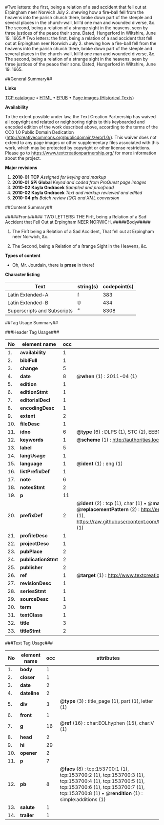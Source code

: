 #Two letters: the first, being a relation of a sad accident that fell out at Erpingham neer Norwich July 2. shewing how a fire-ball fell from the heavens into the parish church there, broke down part of the steeple and several places in the church-wall, kill'd one man and wounded diverse, &c. The second, being a relation of a strange sight in the heavens, seen by three justices of the peace their sons. Dated, Hungerford in Wiltshire, June 19. 1665.#
Two letters: the first, being a relation of a sad accident that fell out at Erpingham neer Norwich July 2. shewing how a fire-ball fell from the heavens into the parish church there, broke down part of the steeple and several places in the church-wall, kill'd one man and wounded diverse, &c. The second, being a relation of a strange sight in the heavens, seen by three justices of the peace their sons. Dated, Hungerford in Wiltshire, June 19. 1665.

##General Summary##

**Links**

[TCP catalogue](http://www.ota.ox.ac.uk/tcp/)  • 
[HTML](http://tei.it.ox.ac.uk/tcp/Texts-HTML/free/A95/A95448.html)  • 
[EPUB](http://tei.it.ox.ac.uk/tcp/Texts-EPUB/free/A95/A95448.epub) • 
[Page images (Historical Texts)](https://historicaltexts.jisc.ac.uk/eebo-99896033e)

**Availability**

To the extent possible under law, the Text Creation Partnership has waived all copyright and related or neighboring rights to this keyboarded and encoded edition of the work described above, according to the terms of the CC0 1.0 Public Domain Dedication (http://creativecommons.org/publicdomain/zero/1.0/). This waiver does not extend to any page images or other supplementary files associated with this work, which may be protected by copyright or other license restrictions. Please go to https://www.textcreationpartnership.org/ for more information about the project.

**Major revisions**

1. __2010-01__ __TCP__ *Assigned for keying and markup*
1. __2010-01__ __SPi Global__ *Keyed and coded from ProQuest page images*
1. __2010-02__ __Kayla Ondracek__ *Sampled and proofread*
1. __2010-02__ __Kayla Ondracek__ *Text and markup reviewed and edited*
1. __2010-04__ __pfs__ *Batch review (QC) and XML conversion*

##Content Summary##

#####Front#####
TWO LETTERS: THE Firſt, being a Relation of a Sad Accident that Fell Out at Erpingham NEER NORWICH, 
#####Body#####

1. The Firſt being a Relation of a Sad Accident, That fell out at Erpingham neer Norwich, &c.

1. The Second, being a Relation of a ſtrange Sight in the Heavens, &c.

**Types of content**

  * Oh, Mr. Jourdain, there is **prose** in there!

**Character listing**


|Text|string(s)|codepoint(s)|
|---|---|---|
|Latin Extended-A|ſ|383|
|Latin Extended-B|Ʋ|434|
|Superscripts             and Subscripts|⁴|8308|

##Tag Usage Summary##

###Header Tag Usage###

|No|element name|occ|attributes|
|---|---|---|---|
|1.|__availability__|1||
|2.|__biblFull__|1||
|3.|__change__|5||
|4.|__date__|8| @__when__ (1) : 2011-04 (1)|
|5.|__edition__|1||
|6.|__editionStmt__|1||
|7.|__editorialDecl__|1||
|8.|__encodingDesc__|1||
|9.|__extent__|2||
|10.|__fileDesc__|1||
|11.|__idno__|6| @__type__ (6) : DLPS (1), STC (2), EEBO-CITATION (1), PROQUEST (1), VID (1)|
|12.|__keywords__|1| @__scheme__ (1) : http://authorities.loc.gov/ (1)|
|13.|__label__|5||
|14.|__langUsage__|1||
|15.|__language__|1| @__ident__ (1) : eng (1)|
|16.|__listPrefixDef__|1||
|17.|__note__|6||
|18.|__notesStmt__|2||
|19.|__p__|11||
|20.|__prefixDef__|2| @__ident__ (2) : tcp (1), char (1)  •  @__matchPattern__ (2) : ([0-9\-]+):([0-9IVX]+) (1), (.+) (1)  •  @__replacementPattern__ (2) : http://eebo.chadwyck.com/downloadtiff?vid=$1&page=$2 (1), https://raw.githubusercontent.com/textcreationpartnership/Texts/master/tcpchars.xml#$1 (1)|
|21.|__profileDesc__|1||
|22.|__projectDesc__|1||
|23.|__pubPlace__|2||
|24.|__publicationStmt__|2||
|25.|__publisher__|2||
|26.|__ref__|1| @__target__ (1) : http://www.textcreationpartnership.org/docs/. (1)|
|27.|__revisionDesc__|1||
|28.|__seriesStmt__|1||
|29.|__sourceDesc__|1||
|30.|__term__|3||
|31.|__textClass__|1||
|32.|__title__|3||
|33.|__titleStmt__|2||


###Text Tag Usage###

|No|element name|occ|attributes|
|---|---|---|---|
|1.|__body__|1||
|2.|__closer__|1||
|3.|__date__|2||
|4.|__dateline__|2||
|5.|__div__|3| @__type__ (3) : title_page (1), part (1), letter (1)|
|6.|__front__|1||
|7.|__g__|16| @__ref__ (16) : char:EOLhyphen (15), char:V (1)|
|8.|__head__|2||
|9.|__hi__|29||
|10.|__opener__|2||
|11.|__p__|7||
|12.|__pb__|8| @__facs__ (8) : tcp:153700:1 (1), tcp:153700:2 (1), tcp:153700:3 (1), tcp:153700:4 (1), tcp:153700:5 (1), tcp:153700:6 (1), tcp:153700:7 (1), tcp:153700:8 (1)  •  @__rendition__ (1) : simple:additions (1)|
|13.|__salute__|1||
|14.|__trailer__|1||
